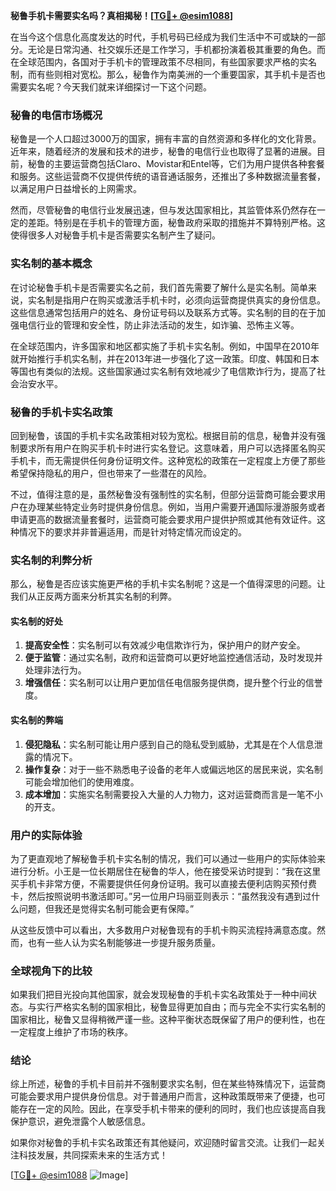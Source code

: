 **秘鲁手机卡需要实名吗？真相揭秘！[[TG💪+ @esim1088](https://t.me/s/esim1088)]**

在当今这个信息化高度发达的时代，手机号码已经成为我们生活中不可或缺的一部分。无论是日常沟通、社交娱乐还是工作学习，手机都扮演着极其重要的角色。而在全球范围内，各国对于手机卡的管理政策不尽相同，有些国家要求严格的实名制，而有些则相对宽松。那么，秘鲁作为南美洲的一个重要国家，其手机卡是否也需要实名呢？今天我们就来详细探讨一下这个问题。

### 秘鲁的电信市场概况

秘鲁是一个人口超过3000万的国家，拥有丰富的自然资源和多样化的文化背景。近年来，随着经济的发展和技术的进步，秘鲁的电信行业也取得了显著的进展。目前，秘鲁的主要运营商包括Claro、Movistar和Entel等，它们为用户提供各种套餐和服务。这些运营商不仅提供传统的语音通话服务，还推出了多种数据流量套餐，以满足用户日益增长的上网需求。

然而，尽管秘鲁的电信行业发展迅速，但与发达国家相比，其监管体系仍然存在一定的差距。特别是在手机卡的管理方面，秘鲁政府采取的措施并不算特别严格。这使得很多人对秘鲁手机卡是否需要实名制产生了疑问。

### 实名制的基本概念

在讨论秘鲁手机卡是否需要实名之前，我们首先需要了解什么是实名制。简单来说，实名制是指用户在购买或激活手机卡时，必须向运营商提供真实的身份信息。这些信息通常包括用户的姓名、身份证号码以及联系方式等。实名制的目的在于加强电信行业的管理和安全性，防止非法活动的发生，如诈骗、恐怖主义等。

在全球范围内，许多国家和地区都实施了手机卡实名制。例如，中国早在2010年就开始推行手机实名制，并在2013年进一步强化了这一政策。印度、韩国和日本等国也有类似的法规。这些国家通过实名制有效地减少了电信欺诈行为，提高了社会治安水平。

### 秘鲁的手机卡实名政策

回到秘鲁，该国的手机卡实名政策相对较为宽松。根据目前的信息，秘鲁并没有强制要求所有用户在购买手机卡时进行实名登记。这意味着，用户可以选择匿名购买手机卡，而无需提供任何身份证明文件。这种宽松的政策在一定程度上方便了那些希望保持隐私的用户，但也带来了一些潜在的风险。

不过，值得注意的是，虽然秘鲁没有强制性的实名制，但部分运营商可能会要求用户在办理某些特定业务时提供身份信息。例如，当用户需要开通国际漫游服务或者申请更高的数据流量套餐时，运营商可能会要求用户提供护照或其他有效证件。这种情况下的要求并非普遍适用，而是针对特定情况而设定的。

### 实名制的利弊分析

那么，秘鲁是否应该实施更严格的手机卡实名制呢？这是一个值得深思的问题。让我们从正反两方面来分析其实名制的利弊。

#### 实名制的好处

1. **提高安全性**：实名制可以有效减少电信欺诈行为，保护用户的财产安全。
2. **便于监管**：通过实名制，政府和运营商可以更好地监控通信活动，及时发现并处理非法行为。
3. **增强信任**：实名制可以让用户更加信任电信服务提供商，提升整个行业的信誉度。

#### 实名制的弊端

1. **侵犯隐私**：实名制可能让用户感到自己的隐私受到威胁，尤其是在个人信息泄露的情况下。
2. **操作复杂**：对于一些不熟悉电子设备的老年人或偏远地区的居民来说，实名制可能会增加他们的使用难度。
3. **成本增加**：实施实名制需要投入大量的人力物力，这对运营商而言是一笔不小的开支。

### 用户的实际体验

为了更直观地了解秘鲁手机卡实名制的情况，我们可以通过一些用户的实际体验来进行分析。小王是一位长期居住在秘鲁的华人，他在接受采访时提到：“我在这里买手机卡非常方便，不需要提供任何身份证明。我可以直接去便利店购买预付费卡，然后按照说明书激活即可。”另一位用户玛丽亚则表示：“虽然我没有遇到过什么问题，但我还是觉得实名制可能会更有保障。”

从这些反馈中可以看出，大多数用户对秘鲁现有的手机卡购买流程持满意态度。然而，也有一些人认为实名制能够进一步提升服务质量。

### 全球视角下的比较

如果我们把目光投向其他国家，就会发现秘鲁的手机卡实名政策处于一种中间状态。与实行严格实名制的国家相比，秘鲁显得更加自由；而与完全不实行实名制的国家相比，秘鲁又显得稍微严谨一些。这种平衡状态既保留了用户的便利性，也在一定程度上维护了市场的秩序。

### 结论

综上所述，秘鲁的手机卡目前并不强制要求实名制，但在某些特殊情况下，运营商可能会要求用户提供身份信息。对于普通用户而言，这种政策既带来了便捷，也可能存在一定的风险。因此，在享受手机卡带来的便利的同时，我们也应该提高自我保护意识，避免泄露个人敏感信息。

如果你对秘鲁的手机卡实名政策还有其他疑问，欢迎随时留言交流。让我们一起关注科技发展，共同探索未来的生活方式！

[[TG💪+ @esim1088](https://t.me/s/esim1088) ![Image](https://i.postimg.cc/4NQfJmqS/Snipaste-2025-05-13-00-14-12.png)]